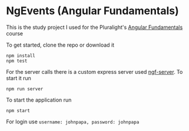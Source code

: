 # NgEvents (Angular Fundamentals)

This is the study project I used for the Pluralight's [Angular Fundamentals](https://app.pluralsight.com/library/courses/angular-fundamentals/table-of-contents) course


To get started, clone the repo or download it

```
npm install
npm test
```

For the server calls there is a custom express server used [ngf-server](https://github.com/jmcooper/ngf-server). To start it run
```
npm run server
```

To start the application run
```
npm start
```

For login use `username: johnpapa, password: johnpapa`
